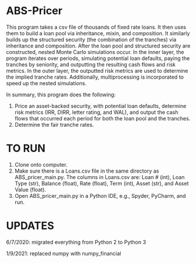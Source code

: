 # ABS-Pricer

This program takes a csv file of thousands of fixed rate loans. It then uses them to build a loan pool via inheritance, mixin, and composition. It similarly builds up the structured security (the combination of the tranches) via inheritance and composition. After the loan pool and structured security are constructed, nested Monte Carlo simulations occur. In the inner layer, the program iterates over periods, simulating potential loan defaults, paying the tranches by seniority, and outputting the resulting cash flows and risk metrics. In the outer layer, the outputted risk metrics are used to determine the implied tranche rates. Additionally, multiprocessing is incorporated to speed up the nested simulations.

In summary, this program does the following:
1) Price an asset-backed security, with potential loan defaults, determine risk metrics (IRR, DIRR, letter rating, and WAL), and output the cash flows that occurred each period for both the loan pool and the tranches.
2) Determine the fair tranche rates.

TO RUN
=======
1. Clone onto computer.
2. Make sure there is a Loans.csv file in the same directory as ABS_pricer_main.py. The columns in Loans.csv are: Loan # (int), Loan Type (str), Balance (float), Rate (float), Term (int), Asset (str), and Asset Value (float).
4. Open ABS_pricer_main.py in a Python IDE, e.g., Spyder, PyCharm, and run.

UPDATES
=======

6/7/2020: migrated everything from Python 2 to Python 3

1/9/2021: replaced numpy with numpy_financial
